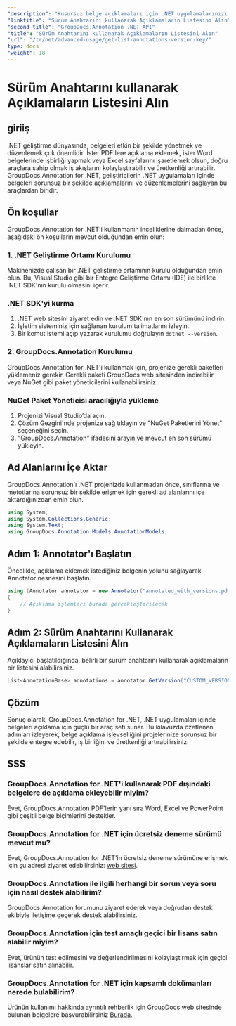 ```yaml
---
"description": "Kusursuz belge açıklamaları için .NET uygulamalarınızı GroupDocs.Annotation ile geliştirin. Etkili entegrasyon için adım adım kılavuzumuzu izleyin."
"linktitle": "Sürüm Anahtarını kullanarak Açıklamaların Listesini Alın"
"second_title": "GroupDocs.Annotation .NET API"
"title": "Sürüm Anahtarını kullanarak Açıklamaların Listesini Alın"
"url": "/tr/net/advanced-usage/get-list-annotations-version-key/"
type: docs
"weight": 18
---
```


# Sürüm Anahtarını kullanarak Açıklamaların Listesini Alın

## giriiş
.NET geliştirme dünyasında, belgeleri etkin bir şekilde yönetmek ve düzenlemek çok önemlidir. İster PDF'lere açıklama eklemek, ister Word belgelerinde işbirliği yapmak veya Excel sayfalarını işaretlemek olsun, doğru araçlara sahip olmak iş akışlarını kolaylaştırabilir ve üretkenliği artırabilir. GroupDocs.Annotation for .NET, geliştiricilerin .NET uygulamaları içinde belgeleri sorunsuz bir şekilde açıklamalarını ve düzenlemelerini sağlayan bu araçlardan biridir.
## Ön koşullar
GroupDocs.Annotation for .NET'i kullanmanın inceliklerine dalmadan önce, aşağıdaki ön koşulların mevcut olduğundan emin olun:
### 1. .NET Geliştirme Ortamı Kurulumu
Makinenizde çalışan bir .NET geliştirme ortamının kurulu olduğundan emin olun. Bu, Visual Studio gibi bir Entegre Geliştirme Ortamı (IDE) ile birlikte .NET SDK'nın kurulu olmasını içerir.
### .NET SDK'yi kurma
1. .NET web sitesini ziyaret edin ve .NET SDK'nın en son sürümünü indirin.
2. İşletim sisteminiz için sağlanan kurulum talimatlarını izleyin.
3. Bir komut istemi açıp yazarak kurulumu doğrulayın `dotnet --version`.
### 2. GroupDocs.Annotation Kurulumu
GroupDocs.Annotation for .NET'i kullanmak için, projenize gerekli paketleri yüklemeniz gerekir. Gerekli paketi GroupDocs web sitesinden indirebilir veya NuGet gibi paket yöneticilerini kullanabilirsiniz.
### NuGet Paket Yöneticisi aracılığıyla yükleme
1. Projenizi Visual Studio’da açın.
2. Çözüm Gezgini'nde projenize sağ tıklayın ve "NuGet Paketlerini Yönet" seçeneğini seçin.
3. "GroupDocs.Annotation" ifadesini arayın ve mevcut en son sürümü yükleyin.

## Ad Alanlarını İçe Aktar
GroupDocs.Annotation'ı .NET projenizde kullanmadan önce, sınıflarına ve metotlarına sorunsuz bir şekilde erişmek için gerekli ad alanlarını içe aktardığınızdan emin olun.
```csharp
using System;
using System.Collections.Generic;
using System.Text;
using GroupDocs.Annotation.Models.AnnotationModels;
```
## Adım 1: Annotator'ı Başlatın
Öncelikle, açıklama eklemek istediğiniz belgenin yolunu sağlayarak Annotator nesnesini başlatın.
```csharp
using (Annotator annotator = new Annotator("annotated_with_versions.pdf"))
{
    // Açıklama işlemleri burada gerçekleştirilecek
}
```
## Adım 2: Sürüm Anahtarını Kullanarak Açıklamaların Listesini Alın
Açıklayıcı başlatıldığında, belirli bir sürüm anahtarını kullanarak açıklamaların bir listesini alabilirsiniz.
```csharp
List<AnnotationBase> annotations = annotator.GetVersion("CUSTOM_VERSION");
```

## Çözüm
Sonuç olarak, GroupDocs.Annotation for .NET, .NET uygulamaları içinde belgeleri açıklama için güçlü bir araç seti sunar. Bu kılavuzda özetlenen adımları izleyerek, belge açıklama işlevselliğini projelerinize sorunsuz bir şekilde entegre edebilir, iş birliğini ve üretkenliği artırabilirsiniz.
## SSS
### GroupDocs.Annotation for .NET'i kullanarak PDF dışındaki belgelere de açıklama ekleyebilir miyim?
Evet, GroupDocs.Annotation PDF'lerin yanı sıra Word, Excel ve PowerPoint gibi çeşitli belge biçimlerini destekler.
### GroupDocs.Annotation for .NET için ücretsiz deneme sürümü mevcut mu?
Evet, GroupDocs.Annotation for .NET'in ücretsiz deneme sürümüne erişmek için şu adresi ziyaret edebilirsiniz: [web sitesi](https://releases.groupdocs.com/annotation/net/).
### GroupDocs.Annotation ile ilgili herhangi bir sorun veya soru için nasıl destek alabilirim?
GroupDocs.Annotation forumunu ziyaret ederek veya doğrudan destek ekibiyle iletişime geçerek destek alabilirsiniz.
### GroupDocs.Annotation için test amaçlı geçici bir lisans satın alabilir miyim?
Evet, ürünün test edilmesini ve değerlendirilmesini kolaylaştırmak için geçici lisanslar satın alınabilir.
### GroupDocs.Annotation for .NET için kapsamlı dokümanları nerede bulabilirim?
Ürünün kullanımı hakkında ayrıntılı rehberlik için GroupDocs web sitesinde bulunan belgelere başvurabilirsiniz [Burada]( https://tutorials.groupdocs.com/annotation/net/).